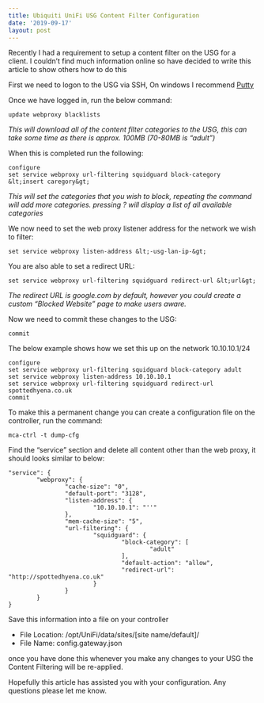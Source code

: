 ```yaml
---
title: Ubiquiti UniFi USG Content Filter Configuration
date: '2019-09-17'
layout: post
---
```

Recently I had a requirement to setup a content filter on the USG for a client. I couldn&#8217;t find much information online so have decided to write this article to show others how to do this

First we need to logon to the USG via SSH, On windows I recommend [Putty](https://www.chiark.greenend.org.uk/~sgtatham/putty/latest.html)

Once we have logged in, run the below command:

```
update webproxy blacklists
```

*This will download all of the content filter categories to the USG, this can take some time as there is approx. 100MB (70-80MB is &#8220;adult&#8221;)*

When this is completed run the following:

```
configure
set service webproxy url-filtering squidguard block-category &lt;insert caregory&gt;
```

*This will set the categories that you wish to block, repeating the command will add more categories. pressing ? will display a list of all available categories*

We now need to set the web proxy listener address for the network we wish to filter:

```
set service webproxy listen-address &lt;-usg-lan-ip-&gt;
```

You are also able to set a redirect URL:

```
set service webproxy url-filtering squidguard redirect-url &lt;url&gt;
```

*The redirect URL is google.com by default, however you could create a custom &#8220;Blocked Website&#8221; page to make users aware.*

Now we need to commit these changes to the USG:

```
commit
```

The below example shows how we set this up on the network 10.10.10.1/24

```
configure
set service webproxy url-filtering squidguard block-category adult
set service webproxy listen-address 10.10.10.1
set service webproxy url-filtering squidguard redirect-url spottedhyena.co.uk
commit
```

To make this a permanent change you can create a configuration file on the controller, run the command:

```
mca-ctrl -t dump-cfg
```

Find the &#8220;service&#8221; section and delete all content other than the web proxy, it should looks similar to below:

```
"service": {
        "webproxy": {
                "cache-size": "0",
                "default-port": "3128",
                "listen-address": {
                        "10.10.10.1": "''"
                },
                "mem-cache-size": "5",
                "url-filtering": {
                        "squidguard": {
                                "block-category": [
                                        "adult"
                                ],
                                "default-action": "allow",
                                "redirect-url": "http://spottedhyena.co.uk"
                        }
                }
        }
}
```

Save this information into a file on your controller

  * File Location: /opt/UniFi/data/sites/[site name/default]/
  * File Name: config.gateway.json

once you have done this whenever you make any changes to your USG the Content Filtering will be re-applied.

Hopefully this article has assisted you with your configuration. Any questions please let me know.
